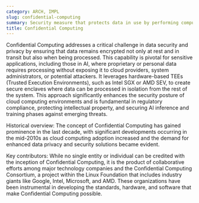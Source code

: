 ```yaml
---
category: ARCH, IMPL
slug: confidential-computing
summary: Security measure that protects data in use by performing computation in a hardware-based environment, preventing unauthorized access or visibility even if the system is compromised.
title: Confidential Computing
---
```


Confidential Computing addresses a critical challenge in data security and privacy by ensuring that data remains encrypted not only at rest and in transit but also when being processed. This capability is pivotal for sensitive applications, including those in AI, where proprietary or personal data requires processing without exposing it to cloud providers, system administrators, or potential attackers. It leverages hardware-based TEEs (Trusted Execution Environments), such as Intel SGX or AMD SEV, to create secure enclaves where data can be processed in isolation from the rest of the system. This approach significantly enhances the security posture of cloud computing environments and is fundamental in regulatory compliance, protecting intellectual property, and securing AI inference and training phases against emerging threats.

Historical overview: The concept of Confidential Computing has gained prominence in the last decade, with significant developments occurring in the mid-2010s as cloud computing adoption increased and the demand for enhanced data privacy and security solutions became evident.

Key contributors: While no single entity or individual can be credited with the inception of Confidential Computing, it is the product of collaborative efforts among major technology companies and the Confidential Computing Consortium, a project within the Linux Foundation that includes industry giants like Google, Intel, Microsoft, and AMD. These organizations have been instrumental in developing the standards, hardware, and software that make Confidential Computing possible.